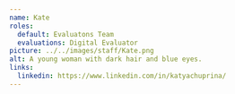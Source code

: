 ```yaml
---
name: Kate
roles:
  default: Evaluatons Team
  evaluations: Digital Evaluator
picture: ../../images/staff/Kate.png
alt: A young woman with dark hair and blue eyes.
links:
  linkedin: https://www.linkedin.com/in/katyachuprina/
---
```

